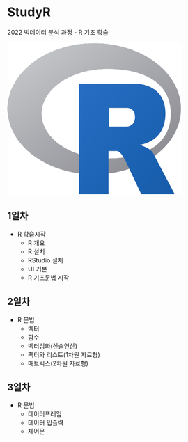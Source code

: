 # StudyR
2022 빅데이터 분석 과정 - R 기초 학습

![R](./image/R_logo1.png)
<!-- 
<img src='./image/R_logo1.png' /> 
-->

## 1일차
- R 학습시작
  - R 개요
  - R 설치
  - RStudio 설치
  - UI 기본
  - R 기초문법 시작
  
## 2일차
- R 문법
  - 벡터
  - 함수
  - 벡터심화(산술연산)
  - 펙터와 리스트(1차원 자료형)
  - 매트릭스(2차원 자료형)

## 3일차
- R 문법
  - 데이터프레임
  - 데이터 입출력
  - 제어문
